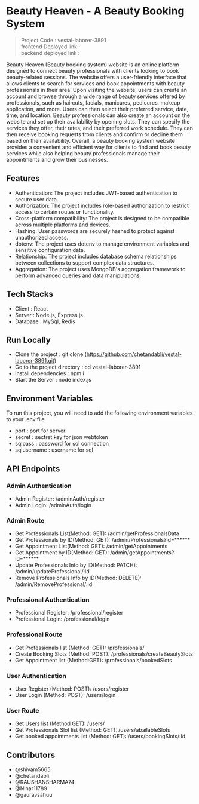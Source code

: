 # Beauty Heaven - A Beauty Booking System

> Project Code : vestal-laborer-3891 <br/>
> frontend Deployed link :      <br/>
> backend deployed link :      <br/>

Beauty Heaven (Beauty booking system) website is an online platform designed to connect beauty professionals with clients looking to book beauty-related sessions. The website offers a user-friendly interface that allows clients to search for services and book appointments with beauty professionals in their area.
Upon visiting the website, users can create an account and browse through a wide range of beauty services offered by professionals, such as haircuts, facials, manicures, pedicures, makeup application, and more. Users can then select their preferred service, date, time, and location.
Beauty professionals can also create an account on the website and set up their availability by opening slots. They can specify the services they offer, their rates, and their preferred work schedule. They can then receive booking requests from clients and confirm or decline them based on their availability.
Overall, a beauty booking system website provides a convenient and efficient way for clients to find and book beauty services while also helping beauty professionals manage their appointments and grow their businesses.

## Features

- Authentication: The project includes JWT-based authentication to secure user data.
- Authorization: The project includes role-based authorization to restrict access to certain routes or functionality.
- Cross-platform compatibility: The project is designed to be compatible across multiple platforms and devices.
- Hashing: User passwords are securely hashed to protect against unauthorized access.
- dotenv: The project uses dotenv to manage environment variables and sensitive configuration data.
- Relationship: The project includes database schema relationships between collections to support complex data structures.
- Aggregation: The project uses MongoDB's aggregation framework to perform advanced queries and data manipulations.


## Tech Stacks

- Client : React
- Server : Node.js, Express.js
- Database : MySql, Redis

## Run Locally

- Clone the project : git clone (https://github.com/chetandabli/vestal-laborer-3891.git)
- Go to the project directory : cd vestal-laborer-3891
- install dependencies : npm i
- Start the Server : node index.js

## Environment Variables

To run this project, you will need to add the following environment variables to your .env file
- port : port for server
- secret : sectret key for json webtoken
- sqlpass : password for sql connection 
- sqlusername : username for sql

## API Endpoints

### Admin Authentication
- Admin Register: /adminAuth/register
- Admin Login: /adminAuth/login

### Admin Route
- Get Professionals List(Method: GET): /admin/getProfessionalsData
- Get Professionals by ID(Method: GET): /admin/Professionals?id=******
- Get Appointment List(Method: GET): /admin/getAppointments
- Get Appointment by ID(Method: GET): /admin/getAppointments?id=******
- Update Professionals Info by ID(Method: PATCH): /admin/updateProfessional/:id
- Remove Professionals Info by ID(Method: DELETE): /admin/RemoveProfessional/:id



### Professional Authentication
- Professional Register: /professional/register
- Professional Login: /professional/login

### Professional Route
- Get Professionals list (Method: GET): /professionals/
- Create Booking Slots (Method: POST):  /professionals/createBeautySlots
- Get Appointment list (Method:GET): /professionals/bookedSlots

### User Authentication
- User Register (Method: POST): /users/register
- User Login (Method: POST): /users/login

### User Route
- Get Users list (Method GET): /users/
- Get Professionals Slot list (Method: GET): /users/abailableSlots
- Get booked appointments list (Method: GET): /users/bookingSlots/:id

## Contributors
- @shivam5665
- @chetandabli
- @RAUSHANSHARMA74
- @Nihar11789
- @gauravsahuu


